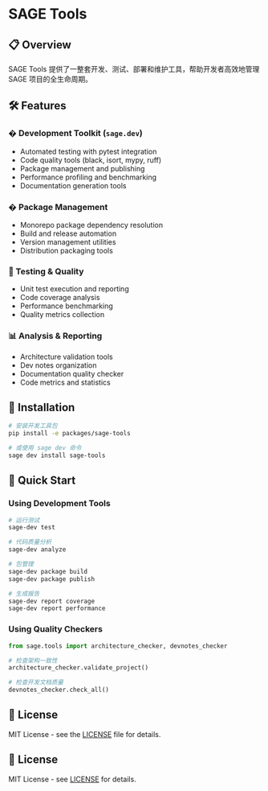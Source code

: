 # SAGE Tools

## 📋 Overview

SAGE Tools 提供了一整套开发、测试、部署和维护工具，帮助开发者高效地管理 SAGE 项目的全生命周期。

## 🛠️ Features

### � Development Toolkit (`sage.dev`)

- Automated testing with pytest integration
- Code quality tools (black, isort, mypy, ruff)
- Package management and publishing
- Performance profiling and benchmarking
- Documentation generation tools

### � Package Management

- Monorepo package dependency resolution
- Build and release automation
- Version management utilities
- Distribution packaging tools

### 🧪 Testing & Quality

- Unit test execution and reporting
- Code coverage analysis
- Performance benchmarking
- Quality metrics collection

### 📊 Analysis & Reporting

- Architecture validation tools
- Dev notes organization
- Documentation quality checker
- Code metrics and statistics

## 🚀 Installation

```bash
# 安装开发工具包
pip install -e packages/sage-tools

# 或使用 sage dev 命令
sage dev install sage-tools
```

## 📖 Quick Start

### Using Development Tools

```bash
# 运行测试
sage-dev test

# 代码质量分析
sage-dev analyze

# 包管理
sage-dev package build
sage-dev package publish

# 生成报告
sage-dev report coverage
sage-dev report performance
```

### Using Quality Checkers

```python
from sage.tools import architecture_checker, devnotes_checker

# 检查架构一致性
architecture_checker.validate_project()

# 检查开发文档质量
devnotes_checker.check_all()
```

## 📄 License

MIT License - see the [LICENSE](../../LICENSE) file for details.

## 📄 License

MIT License - see [LICENSE](../../LICENSE) for details.
